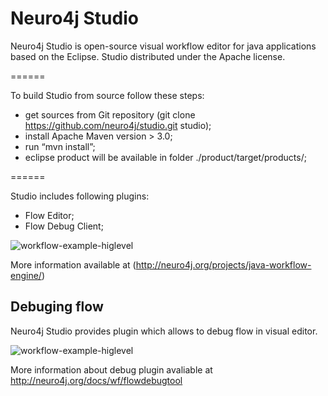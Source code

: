 Neuro4j Studio
======

Neuro4j Studio is open-source visual workflow editor for java applications based on the Eclipse. Studio distributed under the Apache license.

======

To build Studio from source follow these steps:
-	get sources from Git repository (git clone https://github.com/neuro4j/studio.git  studio);
-	install Apache Maven version > 3.0;
-	run “mvn  install”;
-	eclipse product will be available in folder  ./product/target/products/;

======

Studio includes following plugins:

* Flow Editor;
* Flow Debug Client;


![workflow-example-higlevel](https://raw.github.com/neuro4j/studio/master/doc/images/1.png "Flow Editor")

More information available at (http://neuro4j.org/projects/java-workflow-engine/)

Debuging flow
----------

Neuro4j Studio provides  plugin which allows to debug flow in visual editor.

![workflow-example-higlevel](https://raw.github.com/neuro4j/workflow/master/doc/images/debug.png "Debuging workflow")

More information about debug plugin avaliable at http://neuro4j.org/docs/wf/flowdebugtool


